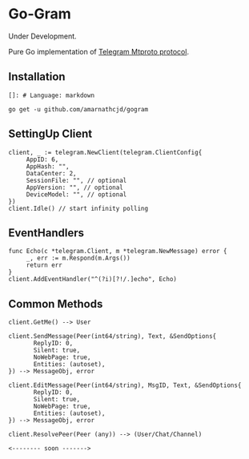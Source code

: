 # <b>Go-Gram</b>

Under Development.

Pure Go implementation of [Telegram Mtproto protocol](https://core.telegram.org/mtproto/description).



## Installation
    []: # Language: markdown

    go get -u github.com/amarnathcjd/gogram

    
## SettingUp Client
    client, _ := telegram.NewClient(telegram.ClientConfig{
         AppID: 6,
         AppHash: "",
         DataCenter: 2,
         SessionFile: "", // optional
         AppVersion: "", // optional 
         DeviceModel: "", // optional 
    })
    client.Idle() // start infinity polling

## EventHandlers
    func Echo(c *telegram.Client, m *telegram.NewMessage) error {
         _, err := m.Respond(m.Args())
         return err
    }
    client.AddEventHandler("^(?i)[?!/.]echo", Echo)

## Common Methods
    client.GetMe() --> User

    client.SendMessage(Peer(int64/string), Text, &SendOptions{
           ReplyID: 0,
           Silent: true,
           NoWebPage: true,
           Entities: (autoset),
    }) --> MessageObj, error

    client.EditMessage(Peer(int64/string), MsgID, Text, &SendOptions{
           ReplyID: 0,
           Silent: true,
           NoWebPage: true,
           Entities: (autoset),
    }) --> MessageObj, error
    
    client.ResolvePeer(Peer (any)) --> (User/Chat/Channel)
    
    <-------- soon ------->
